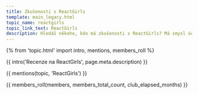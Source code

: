 ```yaml
---
title: Zkušenosti s ReactGirls
template: main_legacy.html
topic_name: reactgirls
topic_link_text: ReactGirls
description: Hledáš někoho, kdo má zkušenosti s ReactGirls? Má smysl účastnit se jejich akademie? Vyplatí se jimi nabízený mentoring?
---
```

{% from 'topic.html' import intro, mentions, members_roll %}

{{ intro('Recenze na ReactGirls', page.meta.description) }}

{{ mentions(topic, 'ReactGirls') }}

{{ members_roll(members, members_total_count, club_elapsed_months) }}
